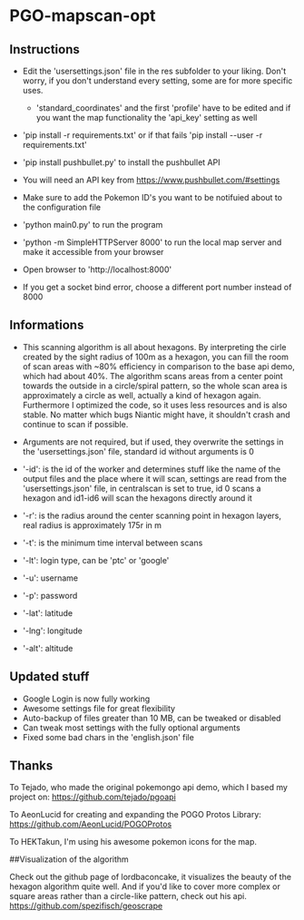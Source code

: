 # PGO-mapscan-opt

## Instructions
* Edit the 'usersettings.json' file in the res subfolder to your liking. Don't worry, if you don't understand every setting, some are for more specific uses.
  * 'standard_coordinates' and the first 'profile' have to be edited and if you want the map functionality the 'api_key' setting as well
* 'pip install -r requirements.txt' or if that fails 'pip install --user -r requirements.txt'
* 'pip install pushbullet.py' to install the pushbullet API
* You will need an API key from https://www.pushbullet.com/#settings
* Make sure to add the Pokemon ID's you want to be notifuied about to the configuration file
* 'python main0.py' to run the program

* 'python -m SimpleHTTPServer 8000' to run the local map server and make it accessible from your browser
* Open browser to 'http://localhost:8000'
* If you get a socket bind error, choose a different port number instead of 8000

## Informations
* This scanning algorithm is all about hexagons. By interpreting the cirle created by the sight radius of 100m as a hexagon, you can fill the room of scan areas with ~80% efficiency in comparison to the base api demo, which had about 40%. The algorithm scans areas from a center point towards the outside in a circle/spiral pattern, so the whole scan area is approximately a circle as well, actually a kind of hexagon again. Furthermore I optimized the code, so it uses less resources and is also stable. No matter which bugs Niantic might have, it shouldn't crash and continue to scan if possible.

* Arguments are not required, but if used, they overwrite the settings in the 'usersettings.json' file, standard id without arguments is 0
* '-id': is the id of the worker and determines stuff like the name of the output files and the place where it will scan, settings are read from the 'usersettings.json' file, in centralscan is set to true, id 0 scans a hexagon and id1-id6 will scan the hexagons directly around it
* '-r': is the radius around the center scanning point in hexagon layers, real radius is approximately 175r in m
* '-t': is the minimum time interval between scans
* '-lt': login type, can be 'ptc' or 'google'
* '-u': username
* '-p': password
* '-lat': latitude
* '-lng': longitude
* '-alt': altitude

## Updated stuff
* Google Login is now fully working
* Awesome settings file for great flexibility
* Auto-backup of files greater than 10 MB, can be tweaked or disabled
* Can tweak most settings with the fully optional arguments
* Fixed some bad chars in the 'english.json' file

## Thanks

To Tejado, who made the original pokemongo api demo, which I based my project on: https://github.com/tejado/pgoapi

To AeonLucid for creating and expanding the POGO Protos Library: https://github.com/AeonLucid/POGOProtos

To HEKTakun, I'm using his awesome pokemon icons for the map.

##Visualization of the algorithm

Check out the github page of lordbaconcake, it visualizes the beauty of the hexagon algorithm quite well.
And if you'd like to cover more complex or square areas rather than a circle-like pattern, check out his api.
https://github.com/spezifisch/geoscrape

